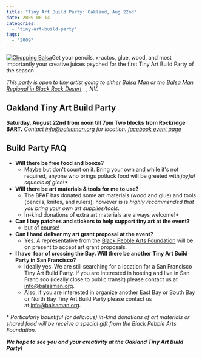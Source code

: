 ```yaml
---
title: "Tiny Art Build Party: Oakland, Aug 22nd"
date: 2009-08-14
categories: 
  - "tiny-art-build-party"
tags: 
  - "2009"
---
```


[![](/images/2794332505_cd333a6764.jpg "Chopping Balsa")](https://www.flickr.com/photos/headlouse/2794332505/in/set-72157606916102462/)Get your pencils, x-actos, glue, wood, and most importantly your creative juices psyched for the first Tiny Art Build Party of the season.

_This party is open to tiny artist going to either Balsa Man or the [Balsa Man Regional in Black Rock Desert](https://balsaman.org/2009/08/balsa-man-comes-to-the-black-rock-desert/)__, NV._

## Oakland Tiny Art Build Party

**Saturday, August 22nd from noon till 7pm Two blocks from Rockridge BART.** _Contact_ [_info@balsaman.org_](mailto:info@balsaman.org) _for location. [facebook event page](https://www.facebook.com/event.php?eid=115971029759)_

## Build Party FAQ

- **Will there be free food and booze?**
    - Maybe but don't count on it. Bring your own and while it's not required, anyone who brings potluck food will be greeted with _joyful squeals of glee!\*_
- **Will there be art materials & tools for me to use?**
    - The BPAF has donated some art materials (wood and glue) and tools (pencils, knifes, and rulers); however is is _highly recommended that you bring your own art supplies/tools_.
    - In-kind donations of extra art materials are always welcome!\*
- **Can I buy patches and stickers to help support tiny art at the event?**
    - but of course!
- **Can I hand deliver my art grant proposal at the event?**
    - Yes. A representative from the [Black Pebble Arts Foundation](https://balsaman.org/donate/) will be on present to accept art grant proposals.
- **I have  fear of crossing the Bay. Will there be another Tiny Art Build Party in San Francisco?**
    - Ideally yes. We are still searching for a location for a San Francisco Tiny Art Build Party. If you are interested in hosting and live in San Francisco (ideally close to public transit) please contact us at [info@balsaman.org](mailto:info@balsaman.org).
    - Also, if you are interested in organize another East Bay or South Bay or North Bay Tiny Art Build Party please contact us at [info@balsaman.org](mailto:info@balsaman.org).

\* _Particularly bountiful (or delicious) in-kind donations of art materials or shared food will be receive a special gift from the Black Pebble Arts Foundation._

**_We hope to see you and your creativity at the Oakland Tiny Art Build Party!_**
